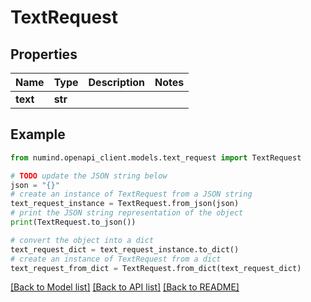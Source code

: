 # TextRequest


## Properties

Name | Type | Description | Notes
------------ | ------------- | ------------- | -------------
**text** | **str** |  | 

## Example

```python
from numind.openapi_client.models.text_request import TextRequest

# TODO update the JSON string below
json = "{}"
# create an instance of TextRequest from a JSON string
text_request_instance = TextRequest.from_json(json)
# print the JSON string representation of the object
print(TextRequest.to_json())

# convert the object into a dict
text_request_dict = text_request_instance.to_dict()
# create an instance of TextRequest from a dict
text_request_from_dict = TextRequest.from_dict(text_request_dict)
```
[[Back to Model list]](../README.md#documentation-for-models) [[Back to API list]](../README.md#documentation-for-api-endpoints) [[Back to README]](../README.md)


